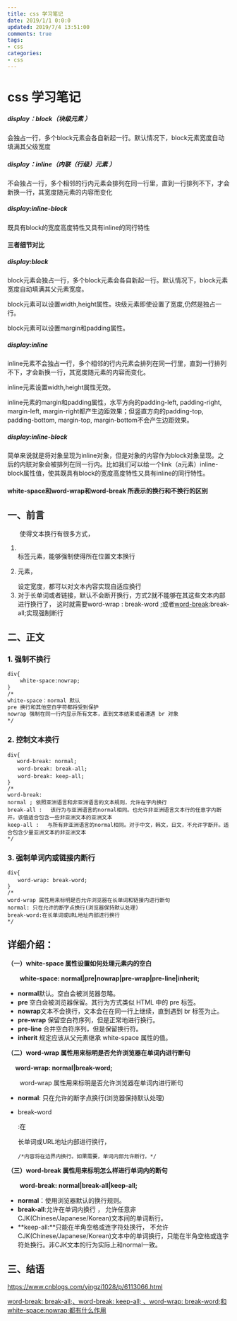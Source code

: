 ```yaml
---
title: css 学习笔记
date: 2019/1/1 0:0:0
updated: 2019/7/4 13:51:00
comments: true
tags:
- css
categories:
- css
---
```


# css 学习笔记

##### display：block（块级元素 ） 
会独占一行，多个block元素会各自新起一行。默认情况下，block元素宽度自动填满其父级宽度

##### display：inline（内联（行级）元素 ）

不会独占一行，多个相邻的行内元素会排列在同一行里，直到一行排列不下，才会新换一行，其宽度随元素的内容而变化

##### display:inline-block

既具有block的宽度高度特性又具有inline的同行特性



#### 三者细节对比

##### display:block

block元素会独占一行，多个block元素会各自新起一行。默认情况下，block元素宽度自动填满其父元素宽度。

block元素可以设置width,height属性。块级元素即使设置了宽度,仍然是独占一行。

block元素可以设置margin和padding属性。

##### display:inline

inline元素不会独占一行，多个相邻的行内元素会排列在同一行里，直到一行排列不下，才会新换一行，其宽度随元素的内容而变化。

inline元素设置width,height属性无效。

inline元素的margin和padding属性，水平方向的padding-left, padding-right, margin-left, margin-right都产生边距效果；但竖直方向的padding-top, padding-bottom, margin-top, margin-bottom不会产生边距效果。

##### display:inline-block

简单来说就是将对象呈现为inline对象，但是对象的内容作为block对象呈现。之后的内联对象会被排列在同一行内。比如我们可以给一个link（a元素）inline-block属性值，使其既具有block的宽度高度特性又具有inline的同行特性。



#### white-space和word-wrap和word-break 所表示的换行和不换行的区别

## 一、前言

　　使得文本换行有很多方式，

1. <br/>标签元素，能够强制使得所在位置文本换行
2. <p>元素，<div>设定宽度，都可以对文本内容实现自适应换行
3. 对于长单词或者链接，默认不会断开换行，方式2就不能够在其这些文本内部进行换行了，
   这时就需要word-wrap : break-word ;或者[word-break](http://www.divcss5.com/shouce/c_wordbreak.shtml):break-all;实现强制断行

 

## 二、正文

### 1. 强制不换行

```html
div{
    white-space:nowrap;
}
/*
white-space：normal 默认 
pre 换行和其他空白字符都将受到保护
nowrap 强制在同一行内显示所有文本，直到文本结束或者遭遇 br 对象
*/
```

### 2. 控制文本换行

```
div{
   word-break: normal;
　　word-break: break-all;
　　word-break: keep-all;
}
/*
word-break: 
normal ; 依照亚洲语言和非亚洲语言的文本规则，允许在字内换行
break-all : 　该行为与亚洲语言的normal相同。也允许非亚洲语言文本行的任意字内断开。该值适合包含一些非亚洲文本的亚洲文本
keep-all : 　与所有非亚洲语言的normal相同。对于中文，韩文，日文，不允许字断开。适合包含少量亚洲文本的非亚洲文本
*/
```



### 3. 强制单词内或链接内断行

```
div{
　　word-wrap: break-word;
}
/*
word-wrap 属性用来标明是否允许浏览器在长单词和链接内进行断句
normal: 只在允许的断字点换行(浏览器保持默认处理)
break-word:在长单词或URL地址内部进行换行
*/
```

 

##  详细介绍：

**（一）white-space 属性设置如何处理元素内的空白** 

　　**white-space: normal|pre|nowrap|pre-wrap|pre-line|inherit;** 

- **normal**默认。空白会被浏览器忽略。 
- **pre** 空白会被浏览器保留。其行为方式类似 HTML 中的 pre 标签。 
- **nowrap**文本不会换行，文本会在在同一行上继续，直到遇到 br 标签为止。 
- **pre-wrap** 保留空白符序列，但是正常地进行换行。 
- **pre-line** 合并空白符序列，但是保留换行符。 
- **inherit** 规定应该从父元素继承 white-space 属性的值。

 

**（二）word-wrap 属性用来标明是否允许浏览器在单词内进行断句**

　   **word-wrap: normal|break-word;** 

　　word-wrap 属性用来标明是否允许浏览器在单词内进行断句

- **normal**: 只在允许的断字点换行(浏览器保持默认处理) 

- break-word

  :在

  长单词或URL地址内部进行换行，

  ```
  /*内容将在边界内换行。如果需要，单词内部允许断行。*/
  ```


**（三）word-break 属性用来标明怎么样进行单词内的断句**

　　**word-break: normal|break-all|keep-all;**

- **normal**：使用浏览器默认的换行规则。 
- **break-all**:允许在单词内换行 ， 允许任意非CJK(Chinese/Japanese/Korean)文本间的单词断行。
- **keep-all:**只能在半角空格或连字符处换行，
  不允许CJK(Chinese/Japanese/Korean)文本中的单词换行，只能在半角空格或连字符处换行。非CJK文本的行为实际上和normal一致。

 

## 三、结语

https://www.cnblogs.com/yingzi1028/p/6113066.html

[word-break: break-all;、word-break: keep-all; 、word-wrap: break-word;和white-space:nowrap;都有什么作用](https://www.cnblogs.com/yingzi1028/p/6113066.html)
